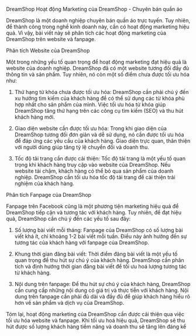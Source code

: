 DreamShop
Hoạt động Marketing của DreamShop - Chuyên bán quần áo

DreamShop là một doanh nghiệp chuyên bán quần áo trực tuyến. Tuy nhiên, để thành công trong nghề kinh doanh này, cần có hoạt động marketing hiệu quả. Vì vậy, bài viết này sẽ phân tích các hoạt động marketing của DreamShop trên website và fanpage.

Phân tích Website của DreamShop

Một trong những yếu tố quan trọng để hoạt động marketing đạt hiệu quả là website của doanh nghiệp. DreamShop đã có một website tương đối đầy đủ thông tin và sản phẩm. Tuy nhiên, nó còn một số điểm chưa được tối ưu hóa như:

1. Thứ hạng từ khóa chưa được tối ưu hóa: DreamShop cần phải chú ý đến xu hướng tìm kiếm của khách hàng để có thể sử dụng các từ khóa phù hợp nhất cho sản phẩm của mình. Việc tối ưu hóa từ khóa giúp DreamShop tăng thứ hạng trên các công cụ tìm kiếm (SEO) và thu hút khách hàng mới.

2. Giao diện website cần được tối ưu hóa: Trong khi giao diện của DreamShop tương đối đơn giản và dễ sử dụng, nó cần được tối ưu hóa để đáp ứng các yêu cầu của khách hàng. Giao diện trực quan, thân thiện với người dùng giúp tăng tỷ lệ chuyển đổi và doanh thu.

3. Tốc độ tải trang cần được cải thiện: Tốc độ tải trang là một yếu tố quan trọng khi khách hàng truy cập vào website của DreamShop. Nếu website tải chậm, khách hàng có thể bỏ qua sản phẩm của doanh nghiệp. DreamShop cần tối ưu hóa tốc độ tải trang để cải thiện trải nghiệm của khách hàng.

Phân tích Fanpage của DreamShop

Fanpage trên Facebook cũng là một phương tiện marketing hiệu quả để DreamShop tiếp cận và tương tác với khách hàng. Tuy nhiên, để đạt hiệu quả, DreamShop cần chú ý đến các yếu tố sau đây:

1. Số lượng bài viết mỗi tháng: Fanpage của DreamShop có số lượng bài viết khá ít, chỉ khoảng 1-2 bài viết mỗi tuần. Điều này ảnh hưởng đến sự tương tác của khách hàng với fanpage của DreamShop.

2. Khung thời gian đăng bài viết: Thời điểm đăng bài viết là một yếu tố quan trọng để thu hút sự chú ý của khách hàng. DreamShop cần phân tích và định hướng thời gian đăng bài viết để tối ưu hoá lượng tương tác từ khách hàng.

3. Nội dung trên fanpage: Để thu hút sự chú ý của khách hàng, DreamShop cần cung cấp những nội dung có giá trị và thực tiễn với khách hàng. Nội dung trên fanpage cần phải đủ dài và đầy đủ để giúp khách hàng hiểu rõ hơn về sản phẩm và dịch vụ của DreamShop.

Tóm lại, hoạt động marketing của DreamShop cần được cải thiện qua việc tối ưu hóa website và fanpage. Khi tối ưu hoá hiệu quả, DreamShop sẽ thu hút được số lượng khách hàng tiềm năng và doanh thu sẽ tăng lên đáng kể
